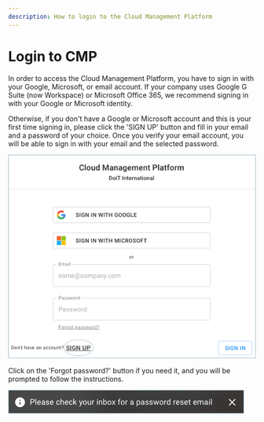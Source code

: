 ```yaml
---
description: How to login to the Cloud Management Platform
---
```


# Login to CMP

In order to access the Cloud Management Platform, you have to sign in with your Google, Microsoft, or email account. If your company uses Google G Suite \(now Workspace\) or Microsoft Office 365, we recommend signing in with your Google or Microsoft identity.

Otherwise, if you don't have a Google or Microsoft account and this is your first time signing in, please click the 'SIGN UP' button and fill in your email and a password of your choice. Once you verify your email account, you will be able to sign in with your email and the selected password.

![](../.gitbook/assets/hello.png)

Click on the 'Forgot password?' button if you need it, and you will be prompted to follow the instructions.

![](../.gitbook/assets/password-reset.png)

 [ ](https://help.doit-intl.com/hc/article_attachments/360037692131/password_reset.png)


